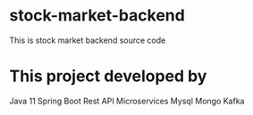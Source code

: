 # stock-market-backend
This is stock market backend source code

# This project developed by
Java 11
Spring Boot Rest API Microservices
Mysql
Mongo
Kafka


